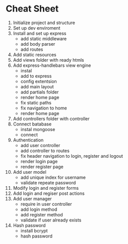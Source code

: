 # Cheat Sheet

1. Initialize project and structure
2. Set up dev enviroment
3. Install and set up express
    - add static middleware
    - add body parser
    - add routes
4. Add static resources
5. Add views folder with ready htmls
6. Add express-handlebars view engine
    - instal
    - add to express
    - config extentsion
    - add main layout
    - add partials folder
    - render home page
    - fix static paths
    - fix navigation to home
    - render home page
7. Add controllers folder with controller
8. Connect batabase
    - instal mongoose
    - connect
9. Authentication
    - add user controller
    - add controller to routes
    - fix header navigation to login, register and logout
    - render login page
    - render register page
10. Add user model
    - add unique index for username
    - validate repeate password
11. Modify login and register forms
12. Add login and regiser post actions
13. Add user manager
    - require in user controller
    - add login method
    - add register method
    - validate if user already exists
14. Hash password
    - install bcrypt
    - hash password
